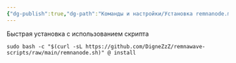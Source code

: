 ```yaml
---
{"dg-publish":true,"dg-path":"Команды и настройки/Установка remnanode.md","permalink":"/komandy-i-nastrojki/ustanovka-remnanode/","tags":[""],"updated":"2025-07-23T21:09:24+03:00"}
---
```


Быстрая установка с использованием скрипта
```shell
sudo bash -c "$(curl -sL https://github.com/DigneZzZ/remnawave-scripts/raw/main/remnanode.sh)" @ install
```
